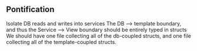 ## Pontification

Isolate DB reads and writes into services
The DB --> template boundary, and thus the Service --> View boundary should be entirely typed in structs
We should have one file collecting all of the db-coupled structs, and one file collecting all of the template-coupled structs.